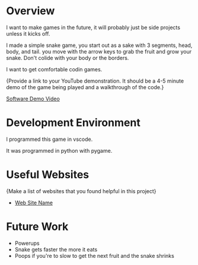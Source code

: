 # Overview

I want to make games in the future, it will probably just be side projects unless it kicks off.

I made a simple snake game, you start out as a sake with 3 segments, head, body, and tail. you move with the arrow keys to grab the fruit and grow your snake. Don't colide with your body or the borders.

I want to get comfortable codin games.

{Provide a link to your YouTube demonstration.  It should be a 4-5 minute demo of the game being played and a walkthrough of the code.}

[Software Demo Video](https://youtu.be/Gcbf3w4sUJ4)

# Development Environment

I programmed this game in vscode.

It was programmed in python with pygame.

# Useful Websites

{Make a list of websites that you found helpful in this project}
* [Web Site Name](https://www.pygame.org/)


# Future Work

* Powerups
* Snake gets faster the more it eats
* Poops if you're to slow to get the next fruit and the snake shrinks